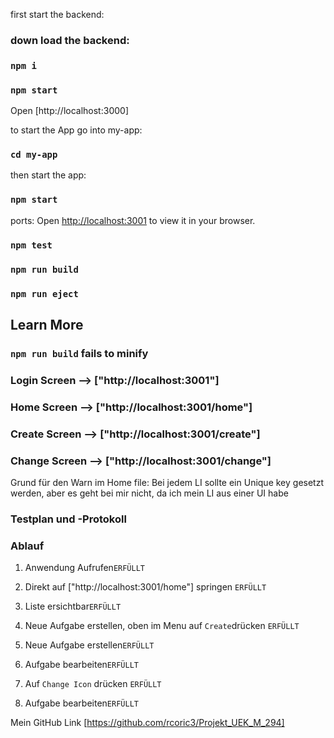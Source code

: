 first start the backend:

### down load the backend:

### `npm i`

### `npm start`

Open [http://localhost:3000]

to start the App go into my-app:

### `cd my-app`

then start the app:

### `npm start`

ports:
Open [http://localhost:3001](http://localhost:3001) to view it in your browser.

### `npm test`

### `npm run build`

### `npm run eject`

## Learn More

### `npm run build` fails to minify

### Login Screen --> ["http://localhost:3001"]

### Home Screen --> ["http://localhost:3001/home"]

### Create Screen --> ["http://localhost:3001/create"]

### Change Screen --> ["http://localhost:3001/change"]

Grund für den Warn im Home file:
Bei jedem LI sollte ein Unique key gesetzt werden, aber es geht bei mir nicht, da ich mein LI aus einer UI habe

### Testplan und -Protokoll

### Ablauf

1. Anwendung Aufrufen`ERFÜLLT`
2. Direkt auf ["http://localhost:3001/home"] springen `ERFÜLLT`
3. Liste ersichtbar`ERFÜLLT`

4. Neue Aufgabe erstellen, oben im Menu auf `Create`drücken `ERFÜLLT`
5. Neue Aufgabe erstellen`ERFÜLLT`

6. Aufgabe bearbeiten`ERFÜLLT`
7. Auf `Change Icon` drücken `ERFÜLLT`
8. Aufgabe bearbeiten`ERFÜLLT`

Mein GitHub Link [https://github.com/rcoric3/Projekt_UEK_M_294]
